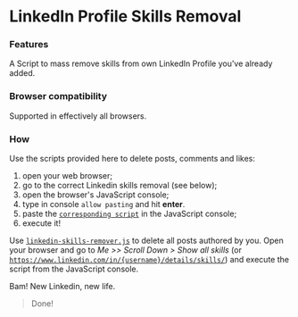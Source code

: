 # LinkedIn Profile Skills Removal

### Features
A Script to mass remove skills from own LinkedIn Profile you've already added.

### Browser compatibility
Supported in effectively all browsers.

### How

Use the scripts provided here to delete posts, comments and likes:

1. open your web browser;
2. go to the correct Linkedin skills removal (see below);
3. open the browser's JavaScript console;
4. type in console `allow pasting` and hit **enter**. 
5. paste the [`corresponding script`](linkedin-skills-remover.js) in the JavaScript console;
6. execute it!

Use [`linkedin-skills-remover.js`](linkedin-skills-remover.js) to delete all posts authored by you. Open your browser and go to _Me >> Scroll Down > Show all skills_ (or [`https://www.linkedin.com/in/{username}/details/skills/`](https://www.linkedin.com/in/me/details/skills/)) and execute the script from the JavaScript console.

Bam! New Linkedin, new life.

> Done!

